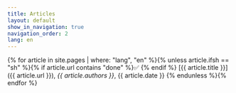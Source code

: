 ```yaml
---
title: Articles
layout: default
show_in_navigation: true
navigation_order: 2
lang: en
---
```


{% for article in site.pages | where: "lang", "en" %}{% unless article.ifsh == "sh" %}{% if article.url contains "done" %}✅ {% endif %}
[{{ article.title }}]({{ article.url }}), *{{ article.authors }}*, {{ article.date }}
{% endunless %}{% endfor %}

